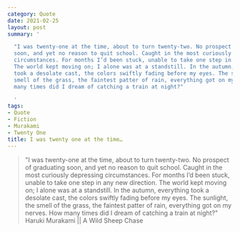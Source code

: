 ```yaml
---
category: Quote
date: 2021-02-25
layout: post
summary: '

  "I was twenty-one at the time, about to turn twenty-two. No prospect of graduating
  soon, and yet no reason to quit school. Caught in the most curiously depressing
  circumstances. For months I’d been stuck, unable to take one step in any new direction.
  The world kept moving on; I alone was at a standstill. In the autumn, everything
  took a desolate cast, the colors swiftly fading before my eyes. The sunlight, the
  smell of the grass, the faintest patter of rain, everything got on my nerves. How
  many times did I dream of catching a train at night?"

  '
tags:
- Quote
- Fiction
- Murakami
- Twenty One
title: I was twenty one at the time…
---
```


> "I was twenty-one at the time, about to turn twenty-two. No prospect of graduating soon, and yet no reason to quit school. Caught in the most curiously depressing circumstances. For months I’d been stuck, unable to take one step in any new direction. The world kept moving on; I alone was at a standstill. In the autumn, everything took a desolate cast, the colors swiftly fading before my eyes. The sunlight, the smell of the grass, the faintest patter of rain, everything got on my nerves. How many times did I dream of catching a train at night?"
Haruki Murakami || A Wild Sheep Chase